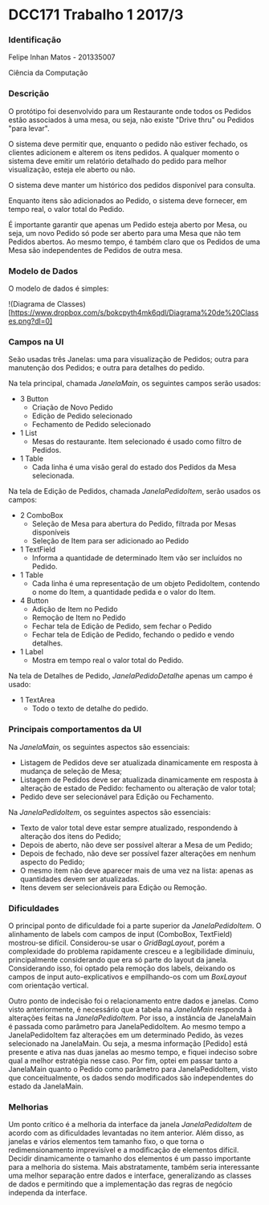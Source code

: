 # DCC171 Trabalho 1 2017/3

### Identificação

Felipe Inhan Matos - 201335007

Ciência da Computação


### Descrição

O protótipo foi desenvolvido para um Restaurante onde todos os Pedidos estão associados à uma mesa, ou seja, não existe "Drive thru" ou Pedidos "para levar".

O sistema deve permitir que, enquanto o pedido não estiver fechado, os clientes adicionem e alterem os itens pedidos. A qualquer momento o sistema deve emitir um relatório detalhado do pedido para melhor visualização, esteja ele aberto ou não.

O sistema deve manter um histórico dos pedidos disponível para consulta.

Enquanto itens são adicionados ao Pedido, o sistema deve fornecer, em tempo real, o valor total do Pedido.

É importante garantir que apenas um Pedido esteja aberto por Mesa, ou seja, um novo Pedido só pode ser aberto para uma Mesa que não tem Pedidos abertos. Ao mesmo tempo, é também claro que os Pedidos de uma Mesa são independentes de Pedidos de outra mesa.

### Modelo de Dados

O modelo de dados é simples:

!(Diagrama de Classes)[https://www.dropbox.com/s/bokcpyth4mk6qdl/Diagrama%20de%20Classes.png?dl=0]


### Campos na UI
Seão usadas três Janelas: uma para visualização de Pedidos; outra para manutenção dos Pedidos; e outra para detalhes do pedido.

Na tela principal, chamada *JanelaMain*, os seguintes campos serão usados:

* 3 Button
	* Criação de Novo Pedido
	* Edição de Pedido selecionado
	* Fechamento de Pedido selecionado
* 1 List
	* Mesas do restaurante. Item selecionado é usado como filtro de Pedidos.
* 1 Table
	* Cada linha é uma visão geral do estado dos Pedidos da Mesa selecionada.

Na tela de Edição de Pedidos, chamada *JanelaPedidoItem*, serão usados os campos:
* 2 ComboBox
	* Seleção de Mesa para abertura do Pedido, filtrada por Mesas disponíveis
	* Seleção de Item para ser adicionado ao Pedido
* 1 TextField
	* Informa a quantidade de determinado Item vão ser incluídos no Pedido.
* 1 Table
	* Cada linha é uma representação de um objeto PedidoItem, contendo o nome do Item, a quantidade pedida e o valor do Item.
* 4 Button
	* Adição de Item no Pedido
	* Remoção de Item no Pedido
	* Fechar tela de Edição de Pedido, sem fechar o Pedido
	* Fechar tela de Edição de Pedido, fechando o pedido e vendo detalhes.
* 1 Label
	* Mostra em tempo real o valor total do Pedido.

Na tela de Detalhes de Pedido, *JanelaPedidoDetalhe* apenas um campo é usado:
* 1 TextArea
	* Todo o texto de detalhe do pedido.

### Principais comportamentos da UI

Na *JanelaMain*, os seguintes aspectos são essenciais:
* Listagem de Pedidos deve ser atualizada dinamicamente em resposta à mudança de seleção de Mesa;
* Listagem de Pedidos deve ser atualizada dinamicamente em resposta à alteração de estado de Pedido: fechamento ou alteração de valor total;
* Pedido deve ser selecionável para Edição ou Fechamento.

Na *JanelaPedidoItem*, os seguintes aspectos são essenciais:
* Texto de valor total deve estar sempre atualizado, respondendo à alteração dos itens do Pedido;
* Depois de aberto, não deve ser possível alterar a Mesa de um Pedido;
* Depois de fechado, não deve ser possível fazer alterações em nenhum aspecto do Pedido;
* O mesmo item não deve aparecer mais de uma vez na lista: apenas as quantidades devem ser atualizadas.
* Itens devem ser selecionáveis para Edição ou Remoção.

### Dificuldades

O principal ponto de dificuldade foi a parte superior da *JanelaPedidoItem*. O alinhamento de labels com campos de input (ComboBox, TextField) mostrou-se difícil. Considerou-se usar o *GridBagLayout*, porém a complexidade do problema rapidamente cresceu e a legibilidade diminuiu, principalmente considerando que era só parte do layout da janela. 
Considerando isso, foi optado pela remoção dos labels, deixando os campos de input auto-explicativos e empilhando-os com um *BoxLayout* com orientação vertical.

Outro ponto de indecisão foi o relacionamento entre dados e janelas. Como visto anteriormente, é necessário que a tabela na *JanelaMain* responda à alterações feitas na *JanelaPedidoItem*. Por isso, a instância de JanelaMain é passada como parâmetro para JanelaPedidoItem. Ao mesmo tempo a JanelaPedidoItem faz alterações em um determinado Pedido, às vezes selecionado na JanelaMain. Ou seja, a mesma informação [Pedido] está presente e ativa nas duas janelas ao mesmo tempo, e fiquei indeciso sobre qual a melhor estratégia nesse caso. Por fim, optei em passar tanto a JanelaMain quanto o Pedido como parâmetro para JanelaPedidoItem, visto que conceitualmente, os dados sendo modificados são independentes do estado da JanelaMain.

### Melhorias

Um ponto crítico é a melhoria da interface da janela *JanelaPedidoItem* de acordo com as dificuldades levantadas no item anterior.
Além disso, as janelas e vários elementos tem tamanho fixo, o que torna o redimensionamento imprevisível e a modificação de elementos difícil. Decidir dinamicamente o tamanho dos elementos é um passo importante para a melhoria do sistema.
Mais abstratamente, também seria interessante uma melhor separação entre dados e interface, generalizando as classes de dados e permitindo que a implementação das regras de negócio independa da interface.
